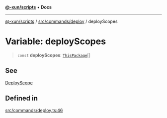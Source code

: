 [**@-xun/scripts**](../../../../README.md) • **Docs**

***

[@-xun/scripts](../../../../README.md) / [src/commands/deploy](../README.md) / deployScopes

# Variable: deployScopes

> `const` **deployScopes**: [`ThisPackage`](../../../configure/enumerations/ThisPackageGlobalScope.md#thispackage)[]

## See

[DeployScope](../../../configure/enumerations/ThisPackageGlobalScope.md)

## Defined in

[src/commands/deploy.ts:46](https://github.com/Xunnamius/xscripts/blob/d89809b1811fb99fb24fbfe0c6960a0e087bcc27/src/commands/deploy.ts#L46)
